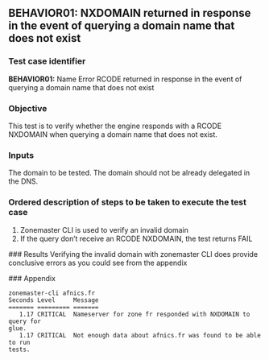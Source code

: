 ## BEHAVIOR01: NXDOMAIN returned in response in the event of querying a domain name that does not exist

### Test case identifier

**BEHAVIOR01:** Name Error RCODE returned in response in the event of
querying a domain name that does not exist

### Objective 
This test is to verify whether the engine responds with a RCODE NXDOMAIN when
querying a domain name that does not exist.

### Inputs

The domain to be tested. The domain should not be already delegated in the DNS.

### Ordered description of steps to be taken to execute the test case

1. Zonemaster CLI is used to verify an invalid domain
2. If the query don’t receive an RCODE NXDOMAIN, the test returns FAIL


### Results
Verifying the invalid domain with zonemaster CLI does provide conclusive errors as you
could see from the appendix

### Appendix
```
zonemaster-cli afnics.fr
Seconds Level     Message
======= ========= =======
   1.17 CRITICAL  Nameserver for zone fr responded with NXDOMAIN to query for
glue.
   1.17 CRITICAL  Not enough data about afnics.fr was found to be able to run
tests.
```
